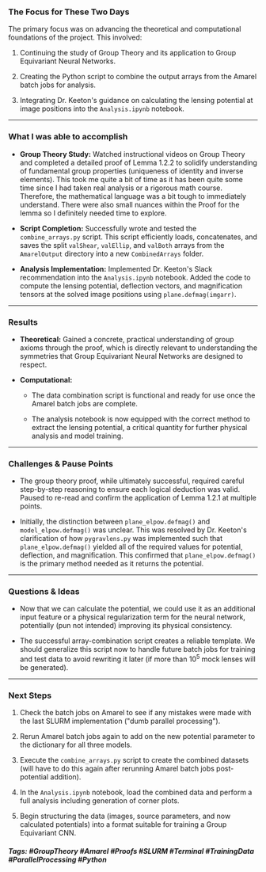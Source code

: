 ### The Focus for These Two Days

The primary focus was on advancing the theoretical and computational foundations of the project. This involved:

1. Continuing the study of Group Theory and its application to Group Equivariant Neural Networks.
    
2. Creating the Python script to combine the output arrays from the Amarel batch jobs for analysis.
    
3. Integrating Dr. Keeton's guidance on calculating the lensing potential at image positions into the `Analysis.ipynb` notebook.
***
### What I was able to accomplish

- **Group Theory Study:** Watched instructional videos on Group Theory and completed a detailed proof of Lemma 1.2.2 to solidify understanding of fundamental group properties (uniqueness of identity and inverse elements). This took me quite a bit of time as it has been quite some time since I had taken real analysis or a rigorous math course. Therefore, the mathematical language was a bit tough to immediately understand. There were also small nuances within the Proof for the lemma so I definitely needed time to explore.
    
- **Script Completion:** Successfully wrote and tested the `combine_arrays.py` script. This script efficiently loads, concatenates, and saves the split `valShear`, `valEllip`, and `valBoth` arrays from the `AmarelOutput` directory into a new `CombinedArrays` folder.
    
- **Analysis Implementation:** Implemented Dr. Keeton's Slack recommendation into the `Analysis.ipynb` notebook. Added the code to compute the lensing potential, deflection vectors, and magnification tensors at the solved image positions using `plane.defmag(imgarr)`.
***
### Results

- **Theoretical:** Gained a concrete, practical understanding of group axioms through the proof, which is directly relevant to understanding the symmetries that Group Equivariant Neural Networks are designed to respect.
    
- **Computational:**
    - The data combination script is functional and ready for use once the Amarel batch jobs are complete.
        
    - The analysis notebook is now equipped with the correct method to extract the lensing potential, a critical quantity for further physical analysis and model training.
***
### Challenges & Pause Points

- The group theory proof, while ultimately successful, required careful step-by-step reasoning to ensure each logical deduction was valid. Paused to re-read and confirm the application of Lemma 1.2.1 at multiple points. 
    
- Initially, the distinction between `plane_elpow.defmag()` and `model_elpow.defmag()` was unclear. This was resolved by Dr. Keeton's clarification of how `pygravlens.py` was implemented such that `plane_elpow.defmag()` yielded all of the required values for potential, deflection, and magnification. This confirmed that `plane_elpow.defmag()` is the primary method needed as it returns the potential.
***
### Questions & Ideas

- Now that we can calculate the potential, we could use it as an additional input feature or a physical regularization term for the neural network, potentially (pun not intended) improving its physical consistency.

- The successful array-combination script creates a reliable template. We should generalize this script now to handle future batch jobs for training and test data to avoid rewriting it later (if more than $10^5$ mock lenses will be generated). 
***
### Next Steps

1. Check the batch jobs on Amarel to see if any mistakes were made with the last SLURM implementation ("dumb parallel processing").

2. Rerun Amarel batch jobs again to add on the new potential parameter to the dictionary for all three models.  
    
3. Execute the `combine_arrays.py` script to create the combined datasets (will have to do this again after rerunning Amarel batch jobs post-potential addition).
    
4. In the `Analysis.ipynb` notebook, load the combined data and perform a full analysis including generation of corner plots. 
    
5. Begin structuring the data (images, source parameters, and now calculated potentials) into a format suitable for training a Group Equivariant CNN.

##### Tags: #GroupTheory #Amarel #Proofs #SLURM #Terminal #TrainingData #ParallelProcessing #Python 




